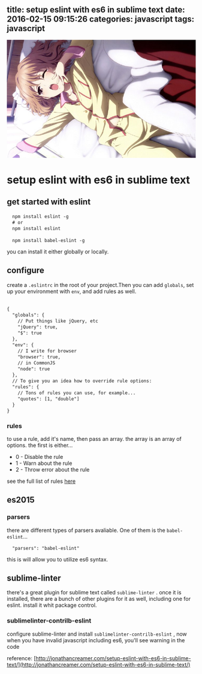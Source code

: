 title: setup eslint with es6 in sublime text
date: 2016-02-15 09:15:26
categories: javascript
tags: javascript
---

![](/images/s42.jpg)

# setup eslint with es6 in sublime text

## get started with eslint

```
  npm install eslint -g 
  # or 
  npm install eslint 

  npm install babel-eslint -g
```

you can install it either globally or locally.


## configure

create a `.eslintrc` in the root of your project.Then you can add `globals`,
set up your environment with `env`, and add rules as well.

```

{
  "globals": {
    // Put things like jQuery, etc
    "jQuery": true,
    "$": true
  },
  "env": {
    // I write for browser
    "browser": true,
    // in CommonJS
    "node": true
  },
  // To give you an idea how to override rule options:
  "rules": {
    // Tons of rules you can use, for example...
    "quotes": [1, "double"]
  }
}

```

### rules 
to use a rule, add it's name, then pass an array. the array is an array of options.
the first is either...

* 0 - Disable the rule 
* 1 - Warn about the rule
* 2 - Throw error about the rule

see the full list of rules [here](http://eslint.org/docs/rules/)

## es2015

### parsers 
there are different types of parsers avaliable. One of them is the `babel-eslint`...

```
  "parsers": "babel-eslint"
```

this is will allow you to utilize es6 syntax.

## sublime-linter 
there's a great plugin for sublime text called `sublime-linter` . once it is installed, there are a bunch of other plugins for it as well, including one for eslint. install it whit package control.


### sublimelinter-contrilb-eslint

configure sublime-linter and install `sublimelinter-contrilb-eslint` ,
now when you have invalid javascript including es6, you'll see warning in the code 


reference:
[http://jonathancreamer.com/setup-eslint-with-es6-in-sublime-text/](http://jonathancreamer.com/setup-eslint-with-es6-in-sublime-text/)





